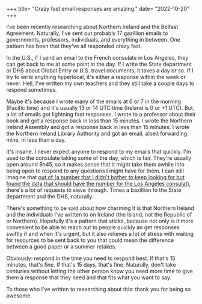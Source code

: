+++
title= "Crazy fast email responses are amazing."
date= "2022-10-20"
+++

I've been recently researching about Northern Ireland and the Belfast Agreement. Naturally, I've sent out probably 17 gazillion emails to governments, professors, individuals, and everything in between. One pattern has been that they've all responded crazy fast.

In the U.S., if I send an email to the French consulate in Los Angeles, they can get back to me at some point in the day. If I write the State department or DHS about Global Entry or U.S. travel documents, it takes a day or so. If I try to write anything hyperlocal, it's either a response within the week or never. Hell, I've written my own teachers and they still take a couple days to respond sometimes.

Maybe it's because I wrote many of the emails at 6 or 7 in the morning (Pacific time) and it's usually 13 or 14 UTC time (Ireland is 0 or +1 UTC). But, a lot of emails got lightning fast responses. I wrote to a professor about their book and got a response back in less than 15 minutes. I wrote the Northern Ireland Assembly and got a response back in less than 15 minutes. I wrote the Northern Ireland Library Authority and got an email, albeit forwarding mine, in less than a day.

It's insane. I never expect anyone to respond to my emails that quickly. I'm used to the consulate taking some of the day, which is fair. They're usually open around 8h45, so it makes sense that it might take them awhile into being open to respond to any questions I might have for them. I can still imagine that [out of (a number that I didn't bother to keep looking for but found the data that should have the number for the Los Angeles consulat)](https://www.data.gouv.fr/en/datasets/donnees-brutes-pour-creation-de-statistiques-sur-le-registre-des-francais-etablis-hors-de-france-et-sur-letat-civil-consulaire-de-2013-a-2016/), there's a lot of requests to sieve through. Times a bazillion fo the State department and the DHS, naturally.

There's something to be said about how charming it is that Northern Ireland and the individuals I've written to on Ireland (the Island, not the Republic of or Northern). Hopefully it's a pattern that sticks, because not only is it more convenient to be able to reach out to people quickly an get responses swiftly if and when it's urgent, but it also relieves a lot of stress with waiting for resources to be sent back to you that could mean the difference between a good paper or a summer retakes.

Obviously: respond in the time you need to respond best. If that's 15 minutes, that's fine. If that's 15 days, that's fine. Naturally, don't take centuries without letting the other person know you need more time to give them a response that they need and that fits what you want to say.

To those who I've written to researching about this: thank you for being so awesome.
